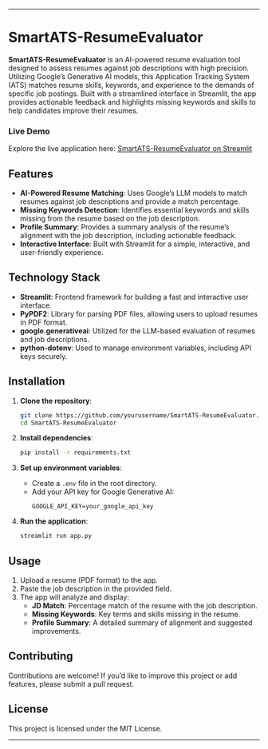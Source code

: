 

---

# SmartATS-ResumeEvaluator

**SmartATS-ResumeEvaluator** is an AI-powered resume evaluation tool designed to assess resumes against job descriptions with high precision. Utilizing Google’s Generative AI models, this Application Tracking System (ATS) matches resume skills, keywords, and experience to the demands of specific job postings. Built with a streamlined interface in Streamlit, the app provides actionable feedback and highlights missing keywords and skills to help candidates improve their resumes.

### Live Demo
Explore the live application here: [SmartATS-ResumeEvaluator on Streamlit](https://smartats-resumeevaluator.streamlit.app/)

## Features
- **AI-Powered Resume Matching**: Uses Google’s LLM models to match resumes against job descriptions and provide a match percentage.
- **Missing Keywords Detection**: Identifies essential keywords and skills missing from the resume based on the job description.
- **Profile Summary**: Provides a summary analysis of the resume’s alignment with the job description, including actionable feedback.
- **Interactive Interface**: Built with Streamlit for a simple, interactive, and user-friendly experience.

## Technology Stack
- **Streamlit**: Frontend framework for building a fast and interactive user interface.
- **PyPDF2**: Library for parsing PDF files, allowing users to upload resumes in PDF format.
- **google.generativeai**: Utilized for the LLM-based evaluation of resumes and job descriptions.
- **python-dotenv**: Used to manage environment variables, including API keys securely.

## Installation

1. **Clone the repository**:
   ```bash
   git clone https://github.com/yourusername/SmartATS-ResumeEvaluator.git
   cd SmartATS-ResumeEvaluator
   ```

2. **Install dependencies**:
   ```bash
   pip install -r requirements.txt
   ```

3. **Set up environment variables**:
   - Create a `.env` file in the root directory.
   - Add your API key for Google Generative AI:
     ```plaintext
     GOOGLE_API_KEY=your_google_api_key
     ```

4. **Run the application**:
   ```bash
   streamlit run app.py
   ```

## Usage
1. Upload a resume (PDF format) to the app.
2. Paste the job description in the provided field.
3. The app will analyze and display:
   - **JD Match**: Percentage match of the resume with the job description.
   - **Missing Keywords**: Key terms and skills missing in the resume.
   - **Profile Summary**: A detailed summary of alignment and suggested improvements.

## Contributing
Contributions are welcome! If you’d like to improve this project or add features, please submit a pull request.

## License
This project is licensed under the MIT License.

---

